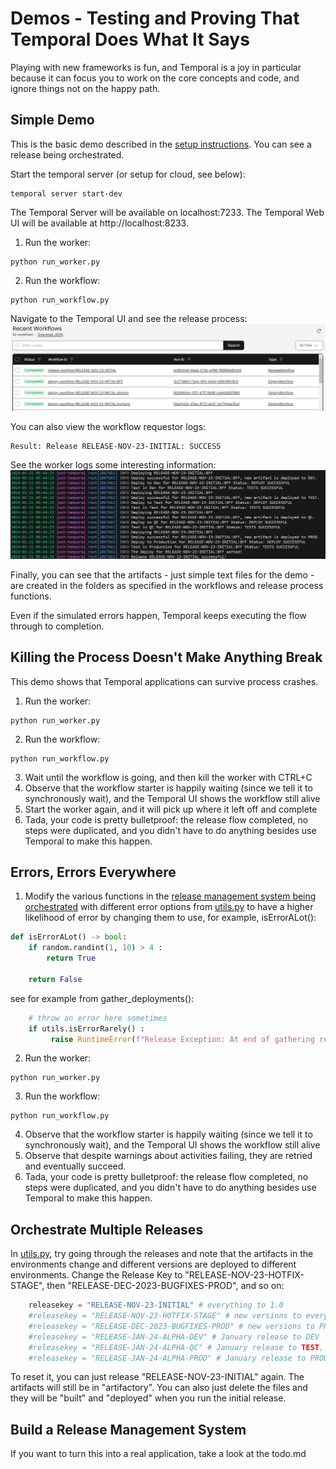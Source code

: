 # Demos - Testing and Proving That Temporal Does What It Says
Playing with new frameworks is fun, and Temporal is a joy in particular because it can focus you to work on the core concepts and code, and ignore things not on the happy path.

## Simple Demo
This is the basic demo described in the [setup instructions](./setup.md). 
You can see a release being orchestrated.

Start the temporal server (or setup for cloud, see below):
```shell
temporal server start-dev
```
The Temporal Server will be available on localhost:7233.
The Temporal Web UI will be available at http://localhost:8233.

1. Run the worker:
```shell
python run_worker.py 
```

2. Run the workflow:
```shell
python run_workflow.py 
```

Navigate to the Temporal UI and see the release process:
![TemporalUI](./resources/temporal-ui-orchestrated.png)

You can also view the workflow requestor logs:
```shell
Result: Release RELEASE-NOV-23-INITIAL: SUCCESS
```
See the worker logs some interesting information:
![WorkerLogs](./resources/release-orchestration-worker-logs.png)

Finally, you can see that the artifacts - just simple text files for the demo - are created in the folders as specified in the workflows and release process functions.

Even if the simulated errors happen, Temporal keeps executing the flow through to completion.

## Killing the Process Doesn't Make Anything Break
This demo shows that Temporal applications can survive process crashes. 

1. Run the worker:
```shell
python run_worker.py 
```

2. Run the workflow:
```shell
python run_workflow.py 
```

3. Wait until the workflow is going, and then kill the worker with CTRL+C
4. Observe that the workflow starter is happily waiting (since we tell it to synchronously wait), and the Temporal UI shows the workflow still alive
5. Start the worker again, and it will pick up where it left off and complete
6. Tada, your code is pretty bulletproof: the release flow completed, no steps were duplicated, and you didn't have to do anything besides use Temporal to make this happen.

## Errors, Errors Everywhere
1. Modify the various functions in the [release management system being orchestrated](./release_management.py) with different error options from [utils.py](./utils.py) to have a higher likelihood of error by changing them to use, for example, isErrorALot():
```python
def isErrorALot() -> bool:
    if random.randint(1, 10) > 4 :
        return True
    
    return False
```
see for example from gather_deployments():
```python
    # throw an error here sometimes
    if utils.isErrorRarely() :
         raise RuntimeError(f"Release Exception: At end of gathering releases for {release_info.release_key} failed!")
```

2. Run the worker:
```shell
python run_worker.py 
```

3. Run the workflow:
```shell
python run_workflow.py 
```

4. Observe that the workflow starter is happily waiting (since we tell it to synchronously wait), and the Temporal UI shows the workflow still alive
5. Observe that despite warnings about activities failing, they are retried and eventually succeed.
6. Tada, your code is pretty bulletproof: the release flow completed, no steps were duplicated, and you didn't have to do anything besides use Temporal to make this happen.

## Orchestrate Multiple Releases
In [utils.py](./run_workflow.py), try going through the releases and note that the artifacts in the environments change and different versions are deployed to different environments. Change the Release Key to "RELEASE-NOV-23-HOTFIX-STAGE", then "RELEASE-DEC-2023-BUGFIXES-PROD", and so on:
```python
    releasekey = "RELEASE-NOV-23-INITIAL" # everything to 1.0
    #releasekey = "RELEASE-NOV-23-HOTFIX-STAGE" # new versions to everything but PROD
    #releasekey = "RELEASE-DEC-2023-BUGFIXES-PROD" # new versions to PROD
    #releasekey = "RELEASE-JAN-24-ALPHA-DEV" # January release to DEV
    #releasekey = "RELEASE-JAN-24-ALPHA-QC" # January release to TEST, QC
    #releasekey = "RELEASE-JAN-24-ALPHA-PROD" # January release to PROD
```

To reset it, you can just release "RELEASE-NOV-23-INITIAL" again. The artifacts will still be in "artifactory". You can also just delete the files and they will be "built" and "deployed" when you run the initial release.

## Build a Release Management System
If you want to turn this into a real application, take a look at the todo.md


